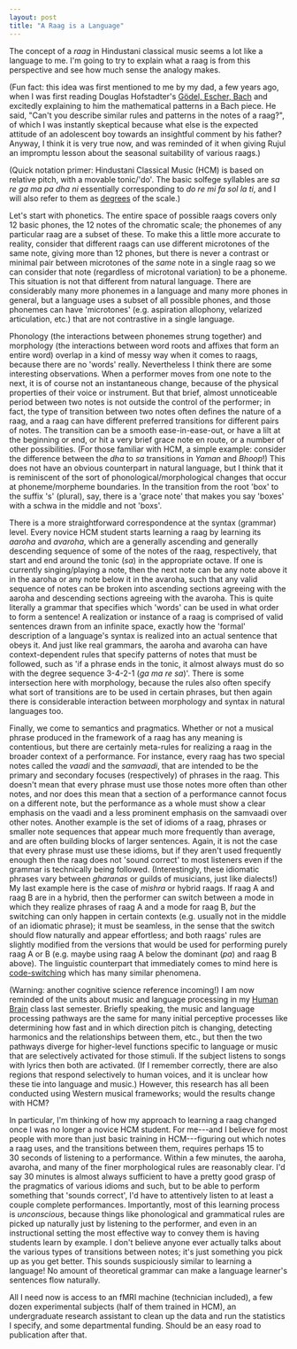 ```yaml
---
layout: post
title: "A Raag is a Language"
---
```


The concept of a _raag_ in Hindustani classical music seems a lot like a
language to me. I'm going to try to explain what a raag is from this perspective
and see how much sense the analogy makes.

(Fun fact: this idea was first mentioned to me by my dad, a few years ago, when
I was first reading Douglas Hofstadter's [Gödel, Escher, Bach][1] and excitedly
explaining to him the mathematical patterns in a Bach piece. He said, "Can't you
describe similar rules and patterns in the notes of a raag?", of which I was
instantly skeptical because what else is the expected attitude of an adolescent
boy towards an insightful comment by his father? Anyway, I think it is very true
now, and was reminded of it when giving Rujul an impromptu lesson about the
seasonal suitability of various raags.)

(Quick notation primer: Hindustani Classical Music (HCM) is based on relative
pitch, with a movable tonic/'do'. The basic solfege syllables are _sa re ga ma
pa dha ni_ essentially corresponding to _do re mi fa sol la ti_, and I will also
refer to them as [degrees][2] of the scale.)

Let's start with phonetics. The entire space of possible raags covers only
12&nbsp;basic phones, the 12&nbsp;notes of the chromatic scale; the phonemes of
any particular raag are a subset of these. To make this a little more accurate
to reality, consider that different raags can use different microtones of the
same note, giving more than 12&nbsp;phones, but there is never a contrast or
minimal pair between microtones of the _same_ note in a single raag so we can
consider that note (regardless of microtonal variation) to be a phoneme. This
situation is not that different from natural language. There are considerably
many more phonemes in a language and many more phones in general, but a language
uses a subset of all possible phones, and those phonemes can have 'microtones'
(e.g. aspiration allophony, velarized articulation, etc.) that are not
contrastive in a single language.

Phonology (the interactions between phonemes strung together) and morphology
(the interactions between word roots and affixes that form an entire word)
overlap in a kind of messy way when it comes to raags, because there are no
'words' really. Nevertheless I think there are some interesting observations.
When a performer moves from one note to the next, it is of course not an
instantaneous change, because of the physical properties of their voice or
instrument. But that brief, almost unnoticeable period between two notes is not
outside the control of the performer; in fact, the type of transition between
two notes often defines the nature of a raag, and a raag can have different
preferred transitions for different pairs of notes. The transition can be a
smooth ease-in-ease-out, or have a lilt at the beginning or end, or hit a very
brief grace note en route, or a number of other possibilities. (For those
familiar with HCM, a simple example: consider the difference between the
_dha_ to _sa_ transitions in _Yaman_ and _Bhoop_!) This does not have an
obvious counterpart in natural language, but I think that it is reminiscent of
the sort of phonological/morphological changes that occur at phoneme/morpheme
boundaries. In the transition from the root 'box' to the suffix 's' (plural),
say, there is a 'grace note' that makes you say 'boxes' with a schwa in the
middle and not 'boxs'.

There is a more straightforward correspondence at the syntax (grammar) level.
Every novice HCM student starts learning a raag by learning its _aaroha_ and
_avaroha_, which are a generally ascending and generally descending sequence of
some of the notes of the raag, respectively, that start and end around the tonic
(_sa_) in the appropriate octave. If one is currently singing/playing a note,
then the next note can be any note above it in the aaroha or any note below it
in the avaroha, such that any valid sequence of notes can be broken into
ascending sections agreeing with the aaroha and descending sections agreeing
with the avaroha. This is quite literally a grammar that specifies which 'words'
can be used in what order to form a sentence! A realization or instance of a
raag is comprised of valid sentences drawn from an infinite space, exactly how
the 'formal' description of a language's syntax is realized into an actual
sentence that obeys it. And just like real grammars, the aaroha and avaroha can
have context-dependent rules that specify patterns of notes that must be
followed, such as 'if a phrase ends in the tonic, it almost always must do so
with the degree sequence 3-4-2-1 (_ga ma re sa_)'. There is some intersection
here with morphology, because the rules also often specify what sort of
transitions are to be used in certain phrases, but then again there is
considerable interaction between morphology and syntax in natural languages too.

Finally, we come to semantics and pragmatics. Whether or not a musical phrase
produced in the framework of a raag has any meaning is contentious, but there
are certainly meta-rules for realizing a raag in the broader context of a
performance. For instance, every raag has two special notes called the _vaadi_
and the _samvaadi_, that are intended to be the primary and secondary focuses
(respectively) of phrases in the raag. This doesn't mean that every phrase must
use those notes more often than other notes, and nor does this mean that a
section of a performance cannot focus on a different note, but the performance
as a whole must show a clear emphasis on the vaadi and a less prominent emphasis
on the samvaadi over other notes. Another example is the set of idioms of a
raag, phrases or smaller note sequences that appear much more frequently than
average, and are often building blocks of larger sentences. Again, it is not the
case that every phrase must use these idioms, but if they aren't used frequently
enough then the raag does not 'sound correct' to most listeners even if the
grammar is technically being followed. (Interestingly, these idiomatic phrases
vary between _gharanas_ or guilds of musicians, just like dialects!) My last
example here is the case of _mishra_ or hybrid raags. If raag&nbsp;A and
raag&nbsp;B are in a hybrid, then the performer can switch between a mode in
which they realize phrases of raag A and a mode for raag B, _but_ the switching
can only happen in certain contexts (e.g. usually not in the middle of an
idiomatic phrase); it must be seamless, in the sense that the switch should flow
naturally and appear effortless; and both raags' rules are slightly modified
from the versions that would be used for performing purely raag&nbsp;A or B
(e.g. maybe using raag&nbsp;A below the dominant (_pa_) and raag&nbsp;B above).
The linguistic counterpart that immediately comes to mind here is
[code-switching][3] which has many similar phenomena.

(Warning: another cognitive science reference incoming!) I am now reminded of
the units about music and language processing in my [Human Brain][4] class last
semester. Briefly speaking, the music and language processing pathways are the
same for many initial perceptive processes like determining how fast and in
which direction pitch is changing, detecting harmonics and the relationships
between them, etc., but then the two pathways diverge for higher-level functions
specific to language or music that are selectively activated for those stimuli.
If the subject listens to songs with lyrics then both are activated. (If I
remember correctly, there are also regions that respond selectively to human
voices, and it is unclear how these tie into language and music.) However, this
research has all been conducted using Western musical frameworks; would the
results change with HCM?

In particular, I'm thinking of how my approach to learning a raag changed once I
was no longer a novice HCM student. For me---and I believe for most people with
more than just basic training in HCM---figuring out which notes a raag uses, and
the transitions between them, requires perhaps 15 to 30&nbsp;seconds of
listening to a performance. Within a few minutes, the aaroha, avaroha, and many
of the finer morphological rules are reasonably clear. I'd say 30&nbsp;minutes
is almost always sufficient to have a pretty good grasp of the pragmatics of
various idioms and such, but to be able to perform something that 'sounds
correct', I'd have to attentively listen to at least a couple complete
performances. Importantly, most of this learning process is _unconscious_,
because things like phonological and grammatical rules are picked up naturally
just by listening to the performer, and even in an instructional setting the
most effective way to convey them is having students learn by example. I don't
believe anyone ever actually talks about the various types of transitions
between notes; it's just something you pick up as you get better. This sounds
suspiciously similar to learning a language! No amount of theoretical grammar
can make a language learner's sentences flow naturally.

All I need now is access to an fMRI machine (technician included), a few dozen
experimental subjects (half of them trained in HCM), an undergraduate research
assistant to clean up the data and run the statistics I specify, and some
departmental funding. Should be an easy road to publication after that.



  [1]: https://en.wikipedia.org/wiki/G%C3%B6del%2C_Escher%2C_Bach
  [2]: https://en.wikipedia.org/wiki/Degree_%28music%29
  [3]: https://en.wikipedia.org/wiki/Code-switching
  [4]: http://student.mit.edu/catalog/m9a.html#9.13
